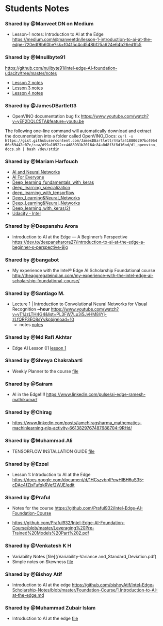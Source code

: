# Students Notes

### Shared by @Manveet DN on Medium
* Lesson-1 notes: Introduction to AI at the Edge
https://medium.com/@manveetdn/lesson-1-introduction-to-ai-at-the-edge-720edf8b60be?sk=f0415c4cd548b125a624e64b26ed1fc5

### Shared by @Mnullbyte91
https://github.com/nullbyte91/Intel-edge-AI-foundation-udacity/tree/master/notes
* [Lesson 2 notes](/Mnullbyte91-Lesson-2-Notes.pdf)
* [Lesson 3 notes](/Mnullbyte91-Lesson-3-Notes.pdf)
* [Lesson 4 notes](/Mnullbyte91-Lesson-4-Notes.pdf)


### Shared by @JamesDBartlett3
*  OpenVINO documentation bug fix https://www.youtube.com/watch?v=yEF2DQLC5TA&feature=youtu.be

The following one-line command will automatically download and extract the documentation into a folder called OpenVINO_Docs:
`curl -s https://gist.githubusercontent.com/JamesDBartlett/44afa418806297bc496466c59442e07e/raw/d99a10522cc4d88931b20164c84a0d8f3f8d16bd/dl_openvino_docs.sh | bash /dev/stdin`


### Shared by @Mariam Harfouch
* [AI and Neural Networks](pptx_mariamH/AI_and_Neural_Networks.pptx)
* [AI For Everyone](pptx_mariamH/AI_For_Everyone.pptx)
* [Deep_learning_fundamentals_with_keras](pptx_mariamH/Deep_learning_fundamentals_with_keras.pptx)
* [deep_learning_specialization](pptx_mariamH/deep_learning_specialization.pptx)
* [deep_learning_with_tensorflow](pptx_mariamH/deep_learning_with_tensorflow.pptx)
* [Deep_Learning&Neural_Networks](pptx_mariamH/Deep_Learning&Neural_Networks.pdf)
* [Deep_Learning&Neural_Networks](pptx_mariamH/Deep_Learning&Neural_Networks.pptx)
* [Deep_learning_with_keras(2)](pptx_mariamH/Deep_Learning_with_Keras.pptx)
* [Udacity - Intel](pptx_mariamH/Udacity-Intel.pptx)


### Shared by @Deepanshu Arora
* Introduction to AI at the Edge — A Beginner’s Perspective https://dev.to/deepansharora27/introduction-to-ai-at-the-edge-a-beginner-s-perspective-9ig


### Shared by @bangabot
* My experience with the Intel® Edge AI Scholarship Foundational course http://theaggregateindian.com/my-experience-with-the-intel-edge-ai-scholarship-foundational-course/


### Shared by @Santiago M.
* Lecture 1 | Introduction to Convolutional Neural Networks for Visual Recognition **~hour** https://www.youtube.com/watch?v=vT1JzLTH4G4&list=PL3FW7Lu3i5JvHM8ljYj-zLfQRF3EO8sYv&pbjreload=10
    - notes [notes](/Overview_of_CNNs)

### Shared by @Md Rafi Akhtar
* Edge AI Lesson 01 [lesson 1](/Edge_AI_Lesson_01.pdf)

### Shared by @Shreya Chakrabarti
* Weekly Planner to the course [file](/Weekly_Planner_Template.xlsx)

### Shared by @Sairam
* AI in the Edge!!!! https://www.linkedin.com/pulse/ai-edge-ramesh-mathikumar/

### Shared by @Chirag
* https://www.linkedin.com/posts/iamchiragsharma_mathematics-machinlearning-nlp-activity-6613829767487688704-9RHd/

### Shared by @Muhammad.Ali
* TENSORFLOW INSTALLATION GUIDE [file](/TF_linux.pdf)

### Shared by @Ezzel
* Lesson 1: Introduction to AI at the Edge https://docs.google.com/document/d/1HCszvbpIPcwHlBH6uS35-cDAc4fZjxFufqkRVef2WJE/edit

### Shared by @Praful
* Notes for the course https://github.com/Praful932/Intel-Edge-AI-Foundation-Course
 - https://github.com/Praful932/Intel-Edge-AI-Foundation-Course/blob/master/Leveraging%20Pre-Trained%20Models%20Part%202.pdf 

### Shared by @Venkatesh K H
* Variability Notes [file](/Variability-Variance and_Standard_Deviation.pdf)
* Simple notes on Skewness [file](/Simple_notes_on_Skewness.pdf)

### Shared by @Bishoy Atif
* Introduction to AI at the edge https://github.com/bishoyAtif/Intel-Edge-Scholarship-Notes/blob/master/Foundation-Course/1.Introduction-to-AI-at-the-edge.md

### Shared by @Muhammad Zubair Islam
* Introduction to AI at the edge [file](/notes_Introduction_of_A.I_in_the_Edge.pdf)
